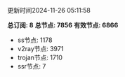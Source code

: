 更新时间2024-11-26 05:11:58

**总订阅: 8**
**总节点: 7856**
**有效节点: 6866**
- ss节点: 1178
- v2ray节点: 3971
- trojan节点: 1710
- ssr节点: 7
